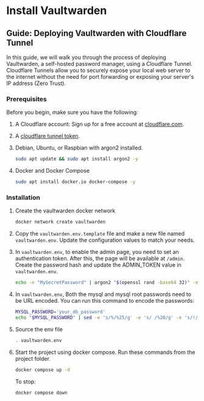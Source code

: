 # Install Vaultwarden

## Guide: Deploying Vaultwarden with Cloudflare Tunnel

In this guide, we will walk you through the process of deploying Vaultwarden, a self-hosted password manager, using a Cloudflare Tunnel. Cloudflare Tunnels allow you to securely expose your local web server to the internet without the need for port forwarding or exposing your server's IP address (Zero Trust).

### Prerequisites

Before you begin, make sure you have the following:

1. A Cloudflare account: Sign up for a free account at [cloudflare.com](https://www.cloudflare.com).

2. A [cloudflare tunnel token](https://developers.cloudflare.com/cloudflare-one/connections/connect-networks/get-started/create-remote-tunnel/).

3. Debian, Ubuntu, or Raspbian with argon2 installed.

    ```bash
    sudo apt update && sudo apt install argon2 -y
    ```

4. Docker and Docker Compose

   ```bash
   sudo apt install docker.io docker-compose -y
   ```

### Installation

1. Create the vaultwarden docker network

    ```bash
    docker network create vaultwarden
    ```

2. Copy the `vaultwarden.env.template` file and make a new file named `vaultwarden.env`. Update the configuration values to match your needs.

3. In `vaultwarden.env`, to enable the admin page, you need to set an authentication token. After this, the page will be available at `/admin`. Create the password hash and update the ADMIN_TOKEN value in `vaultwarden.env`.

    ```bash
    echo -n "MySecretPassword" | argon2 "$(openssl rand -base64 32)" -e -id -k 65540 -t 3 -p 4
    ```

4. In `vaultwarden.env`, Both the mysql and mysql root passwords need to be URL encoded. You can run this command to encode the passwords:

    ```bash
    MYSQL_PASSWORD='your_db_password'
    echo "$MYSQL_PASSWORD" | sed -e 's/%/%25/g' -e 's/ /%20/g' -e 's/!/%21/g' -e 's/"/%22/g' -e 's/#/%23/g' -e 's/\$/%24/g' -e 's/&/%26/g' -e "s/'/%27/g" -e 's/(/%28/g' -e 's/)/%29/g' -e 's/\*/%2A/g' -e 's/+/%2B/g' -e 's/,/%2C/g' -e 's/\//%2F/g' -e 's/:/%3A/g' -e 's/;/%3B/g' -e 's/</%3C/g' -e 's/=/%3D/g' -e 's/>/%3E/g' -e 's/?/%3F/g' -e 's/@/%40/g' -e 's/\[/%5B/g' -e 's/\\/%5C/g' -e 's/\]/%5D/g' -e 's/\^/%5E/g' -e 's/_/%5F/g' -e 's/`/%60/g' -e 's/{/%7B/g' -e 's/|/%7C/g' -e 's/}/%7D/g' -e 's/~/%7E/g'
    ```

5. Source the env file

    ```bash
    . vaultwarden.env
    ```

6. Start the project using docker compose. Run these commands from the project folder.

    ```bash
    docker compose up -d
    ```

    To stop:

    ```bash
    docker compose down
    ```

